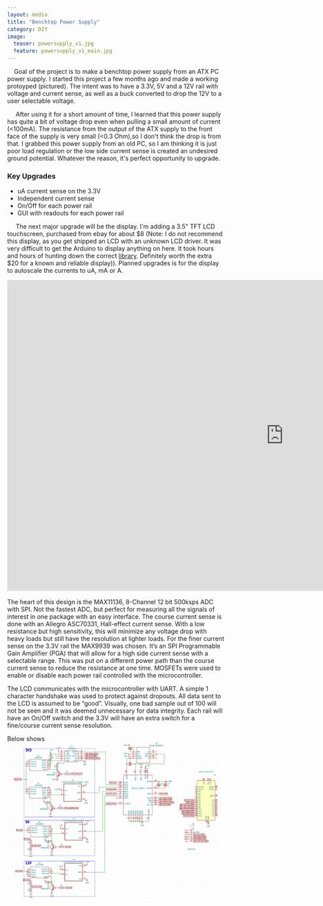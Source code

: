```yaml
---
layout: media
title: "Benchtop Power Supply"
category: DIY
image:
  teaser: powersupply_v1.jpg
  feature: powersupply_v1_main.jpg
---
```




&nbsp;&nbsp;&nbsp;&nbsp;Goal of the project is to make a benchtop power supply from an ATX PC power supply.  I started this project a few months ago and made a working protoyped (pictured).
The intent was to have a 3.3V, 5V and a 12V rail with voltage and current sense, as well as a buck converted to drop the 12V to a user selectable voltage.  

&nbsp;&nbsp;&nbsp;&nbsp; After using it for a short amount of time, I learned that this power supply has quite a bit of voltage drop even when pulling a small amount of current (<100mA).  The resistance from the output of the ATX supply to the front face of the supply is very small (<0.3 Ohm),so I don't think the drop is from that.  I grabbed this power supply from an old PC, so I am thinking it is just poor load regulation or the low side current sense is created an undesired ground potential.  Whatever the reason, it's perfect opportunity to upgrade.  



<h3 id="keyfeat">Key Upgrades</h3>
<ul>
<li>uA current sense on the 3.3V</li>
<li>Independent current sense</li>
<li>On/Off for each power rail</li>
<li>GUI with readouts for each power rail</li>
</ul>

&nbsp;&nbsp;&nbsp;&nbsp; The next major upgrade will be the display.  I'm adding a 3.5" TFT LCD touchscreen, purchased from ebay for about $8 (Note: I do not recommend this display, as you get shipped an LCD with an unknown LCD driver.  It was very 
difficult to get the Arduino to display anything on here.  It took hours and hours of hunting down the correct [library](https://www.arduinolibraries.info/libraries/mcufriend_kbv).  Definitely worth the extra $20 for a known
and reliable display)).  Planned upgrades is for the display to autoscale the currents to uA, mA or A.    
 
<iframe width="1280" height="720" src="https://www.youtube.com/embed/xq3ul1rn_Qg" frameborder="0" allow="autoplay; encrypted-media" allowfullscreen></iframe>
  
The heart of this design is the MAX11136, 8-Channel 12 bit 500ksps ADC with SPI.  Not the fastest ADC, but perfect for measuring all the signals of interest in one package with an easy interface.  The course current sense  is done with an Allegro ASC70331, Hall-effect current sense.  With a low resistance but high sensitivity, this will minimize any voltage drop with heavy loads but still have the resolution at lighter loads.  For the finer current sense on the 3.3V rail the MAX9939 was chosen.  It’s an SPI Programmable Gain Amplifier (PGA) that will allow for a high side current sense with a selectable range.  This was put on a different power path than the course current sense to reduce the resistance at one time.  MOSFETs were used to enable or disable each power rail controlled with the microcontroller.  

The LCD communicates with the microcontroller with UART.  A simple 1 character handshake was used to protect against dropouts.  All data sent to the LCD is assumed to be “good”.  Visually, one bad sample out of 100 will not be seen and it was deemed unnecessary for data integrity.  Each rail will have an On/Off switch and the 3.3V will have an extra switch for a fine/course current sense resolution.  



Below shows
![Schematic Rev -](/images/ps_schem.PNG)



